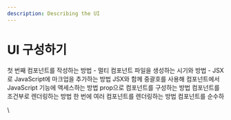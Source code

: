 ```yaml
---
description: Describing the UI
---
```


# UI 구성하기

첫 번째 컴포넌트를 작성하는 방법 - 멀티 컴포넌트 파일을 생성하는 시기와 방법 - JSX로 JavaScript에 마크업을 추가하는 방법 JSX와 함께 중괄호를 사용해 컴포넌트에서 JavaScript 기능에 액세스하는 방법 prop으로 컴포넌트를 구성하는 방법 컴포넌트를 조건부로 렌더링하는 방법 한 번에 여러 컴포넌트를 렌더링하는 방법 컴포넌트를 순수하

\
